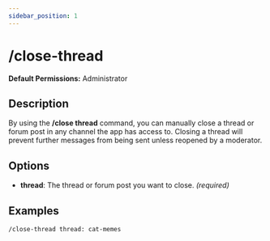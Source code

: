 ```yaml
---
sidebar_position: 1
---
```


# /close-thread
**Default Permissions:** Administrator

## Description
By using the **/close thread** command, you can manually close a thread or forum post in any channel the app has access to. Closing a thread will prevent further messages from being sent unless reopened by a moderator.

## Options
- **thread**: The thread or forum post you want to close. *(required)*


## Examples
```bash
/close-thread thread: cat-memes
```
